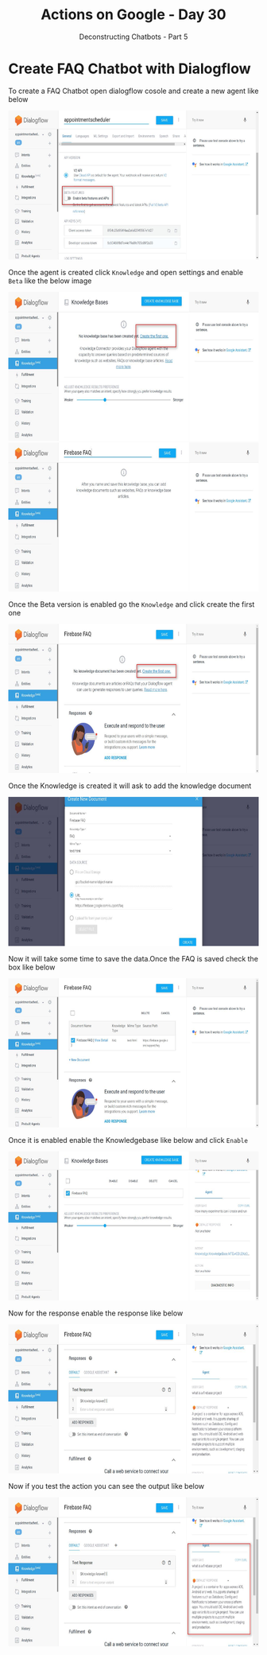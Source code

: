 <div align="center">
  <h1>Actions on Google - Day 30</h1>
  <p>Deconstructing Chatbots - Part 5</p>
</div>

# Create FAQ Chatbot with Dialogflow

To create a FAQ Chatbot open dialogflow cosole and create a new agent like below

<div align="center">
  <img src="../../assets/day30/Dialogflow.jpg" alt="AoG" height="300">
</div>

Once the agent is created click `Knowledge` and open settings and enable `Beta` like the below image

<div align="center">
  <img src="../../assets/day30/Dialogflow (1).jpg" alt="AoG" height="300">
</div>

<div align="center">
  <img src="../../assets/day30/Dialogflow (2).jpg" alt="AoG" height="300">
</div>

Once the Beta version is enabled go the `Knowledge` and click create the first one

<div align="center">
  <img src="../../assets/day30/Dialogflow (3).jpg" alt="AoG" height="300">
</div>

Once the Knowledge is created it will ask to add the knowledge document

<div align="center">
  <img src="../../assets/day30/Dialogflow (4).jpg" alt="AoG" height="300">
</div>

Now it will take some time to save the data.Once the FAQ is saved check the box like below

<div align="center">
  <img src="../../assets/day30/enableFBFAQ.jpg" alt="AoG" height="300">
</div>

Once it is enabled enable the Knowledgebase like below and click `Enable`

<div align="center">
  <img src="../../assets/day30/enableknowledgebase.jpg" alt="AoG" height="300">
</div>

Now for the response enable the response like below

<div align="center">
  <img src="../../assets/day30/firebaseFAQ.jpg" alt="AoG" height="300">
</div>

Now if you test the action you can see the output like below

<div align="center">
  <img src="../../assets/day30/output.jpg" alt="AoG" height="300">
</div>




